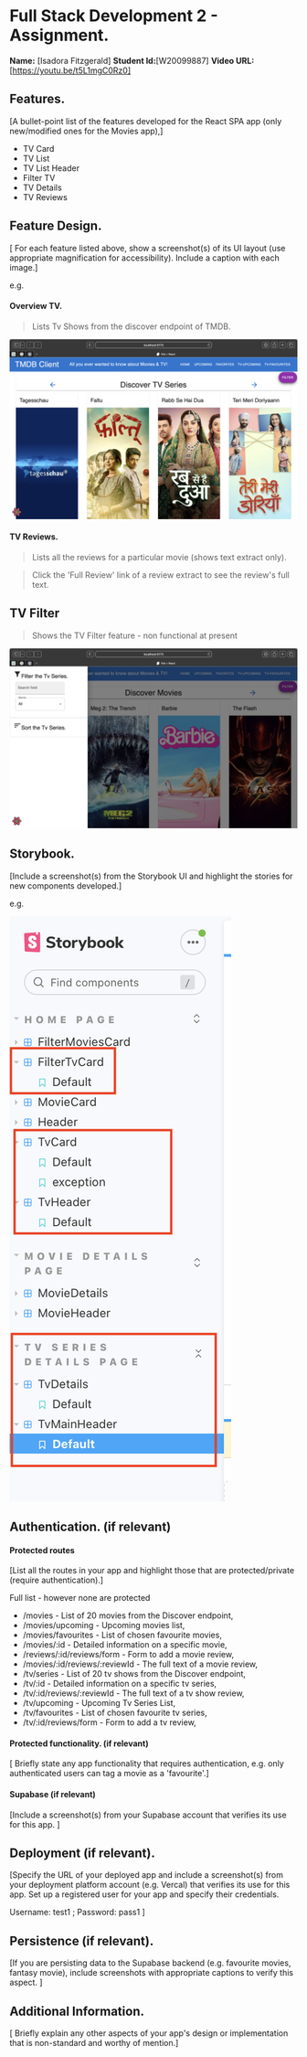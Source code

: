 # Full Stack Development 2 - Assignment.

__Name:__ [Isadora Fitzgerald]
__Student Id:__[W20099887]
__Video URL:__[https://youtu.be/t5L1mgC0Rz0]


## Features.

[A bullet-point list of the features developed for the React SPA app (only new/modified ones for the Movies app),]

+ TV Card
+ TV List
+ TV List Header
+ Filter TV 
+ TV Details
+ TV Reviews

## Feature Design.

[ For each feature listed above, show a screenshot(s) of its UI layout (use appropriate magnification for accessibility). Include a caption with each image.]

e.g. 

#### Overview TV.

> Lists Tv Shows from the discover endpoint of TMDB.

![List of Tv Shows][image1]

#### TV Reviews.

> Lists all the reviews for a particular movie (shows text extract only).



> Click the 'Full Review' link of a review extract to see the review's full text. 



## TV Filter

> Shows the TV Filter feature - non functional at present

![TV Filter Feature][image2]

## Storybook.

[Include a screenshot(s) from the Storybook UI and highlight the stories for new components developed.]

e.g.

![Highlighted Storybook][image3]

## Authentication. (if relevant)

#### Protected routes 

[List all the routes in your app and highlight those that are protected/private (require authentication).]

Full list - however none are protected

+ /movies - List of 20 movies from the Discover endpoint,
+ /movies/upcoming - Upcoming movies list,
+ /movies/favourites - List of chosen favourite movies,
+ /movies/:id - Detailed information on a specific movie,
+ /reviews/:id/reviews/form - Form to add a movie review,
+ /movies/:id/reviews/:reviewId - The full text of a movie review,
+ /tv/series  - List of 20 tv shows from the Discover endpoint,
+ /tv/:id - Detailed information on a specific tv series,
+ /tv/:id/reviews/:reviewId - The full text of a tv show review,
+ /tv/upcoming - Upcoming Tv Series List,
+ /tv/favourites - List of chosen favourite tv series,
+ /tv/:id/reviews/form - Form to add a tv review,

#### Protected functionality. (if relevant)

[ Briefly state any app functionality that requires authentication, e.g. only authenticated users can tag a movie as a 'favourite'.]

#### Supabase (if relevant)

[Include a screenshot(s) from your Supabase account that verifies its use for this app. ]

## Deployment (if relevant).

[Specify the URL of your deployed app and include a screenshot(s) from your deployment platform account (e.g. Vercal) that verifies its use for this app. Set up a registered user for your app and specify their credentials.

Username: test1 ; Password: pass1
]

## Persistence (if relevant).

[If you are persisting data to the Supabase backend (e.g. favourite movies, fantasy movie), include screenshots with appropriate captions to verify this aspect. ]

## Additional Information.

[ Briefly explain any other aspects of your app's design or implementation that is non-standard and worthy of mention.]

[image1]: ./images/image1.png
[image2]: ./images/image2.png
[image3]: ./images/image3.png